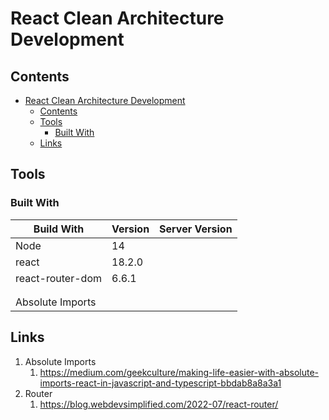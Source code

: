 
# React Clean Architecture Development

## Contents
- [React Clean Architecture Development](#react-clean-architecture-development)
  - [Contents](#contents)
  - [Tools](#tools)
    - [Built With](#built-with)
  - [Links](#links)


## Tools

### Built With


| Build With       | Version | Server Version |
| ---------------- | ------- | -------------- |
| Node             | 14      |                |
| react            | 18.2.0  |                |
| react-router-dom | 6.6.1   |                |
|                  |         |                |
|                  |         |                |
| Absolute Imports |         |                |




## Links

1. Absolute Imports
   1. https://medium.com/geekculture/making-life-easier-with-absolute-imports-react-in-javascript-and-typescript-bbdab8a8a3a1 
2. Router
   1. https://blog.webdevsimplified.com/2022-07/react-router/

